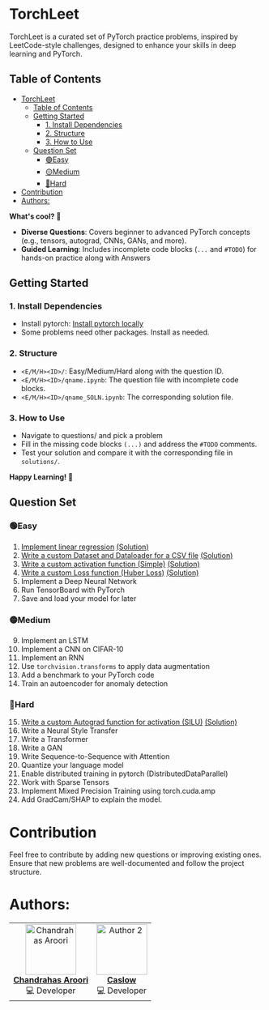 # TorchLeet

TorchLeet is a curated set of PyTorch practice problems, inspired by LeetCode-style challenges, designed to enhance your skills in deep learning and PyTorch.

## Table of Contents
- [TorchLeet](#torchleet)
  - [Table of Contents](#table-of-contents)
  - [Getting Started](#getting-started)
    - [1. Install Dependencies](#1-install-dependencies)
    - [2. Structure](#2-structure)
    - [3. How to Use](#3-how-to-use)
  - [Question Set](#question-set)
    - [🟢Easy](#easy)
    - [🟡Medium](#medium)
    - [🔴Hard](#hard)
- [Contribution](#contribution)
- [Authors:](#authors)


**What's cool? 🚀**
- **Diverse Questions**: Covers beginner to advanced PyTorch concepts (e.g., tensors, autograd, CNNs, GANs, and more).
- **Guided Learning**: Includes incomplete code blocks (`...` and `#TODO`) for hands-on practice along with Answers

## Getting Started

### 1. Install Dependencies
- Install pytorch: [Install pytorch locally](https://pytorch.org/get-started/locally/)
- Some problems need other packages. Install as needed.

### 2. Structure
- `<E/M/H><ID>/`: Easy/Medium/Hard along with the question ID.
- `<E/M/H><ID>/qname.ipynb`: The question file with incomplete code blocks.
- `<E/M/H><ID>/qname_SOLN.ipynb`: The corresponding solution file.

### 3. How to Use
- Navigate to questions/ and pick a problem
- Fill in the missing code blocks `(...)` and address the `#TODO` comments.
- Test your solution and compare it with the corresponding file in `solutions/`.

**Happy Learning! 🚀**

## Question Set

### 🟢Easy
1. [Implement linear regression](https://github.com/Exorust/TorchLeet/blob/main/e1/lin-regression.ipynb) [(Solution)](https://github.com/Exorust/TorchLeet/blob/main/e1/lin-regression_SOLN.ipynb)
2. [Write a custom Dataset and Dataloader for a CSV file](https://github.com/Exorust/TorchLeet/blob/main/e2/custom-dataset.ipynb) [(Solution)](https://github.com/Exorust/TorchLeet/blob/main/e2/custom-dataset_SOLN.ipynb) 
3. [Write a custom activation function (Simple)](https://github.com/Exorust/TorchLeet/blob/main/e3/custom-activation.ipynb) [(Solution)](https://github.com/Exorust/TorchLeet/blob/main/e3/custom-activation_SOLN.ipynb)
4. [Write a custom Loss function (Huber Loss)](https://github.com/Exorust/TorchLeet/blob/main/e4/custom-loss.ipynb) [(Solution)](https://github.com/Exorust/TorchLeet/blob/main/e4/custom-loss_SOLN.ipynb)  
5. Implement a Deep Neural Network
6. Run TensorBoard with PyTorch  
7. Save and load your model for later  


### 🟡Medium 
9. Implement an LSTM  
10. Implement a CNN on CIFAR-10  
11. Implement an RNN  
12. Use `torchvision.transforms` to apply data augmentation  
13. Add a benchmark to your PyTorch code  
14. Train an autoencoder for anomaly detection

### 🔴Hard
15. [Write a custom Autograd function for activation (SILU)](https://github.com/Exorust/TorchLeet/blob/main/h15/custom-autograd-function.ipynb) [(Solution)](https://github.com/Exorust/TorchLeet/blob/main/e3/custom-activation_SOLN.ipynb)
16. Write a Neural Style Transfer  
17. Write a Transformer  
18. Write a GAN  
19. Write Sequence-to-Sequence with Attention  
20. Quantize your language model
21. Enable distributed training in pytorch (DistributedDataParallel)
22. Work with Sparse Tensors
23. Implement Mixed Precision Training using torch.cuda.amp
24. Add GradCam/SHAP to explain the model.


# Contribution
Feel free to contribute by adding new questions or improving existing ones. Ensure that new problems are well-documented and follow the project structure.

# Authors:

<div align="center">
  <table>
    <tr>
      <td align="center">
        <a href="https://github.com/Exorust">
          <img src="https://avatars.githubusercontent.com/u/20578676?v=4" width="100px;" alt="Chandrahas Aroori"/>
          <br />
          <b>Chandrahas Aroori</b>
        </a>
        <br />
        💻 Developer
      </td>
      <td align="center">
        <a href="https://github.com/author2">
          <img src="https://avatars.githubusercontent.com/u/7891011?v=4" width="100px;" alt="Author 2"/>
          <br />
          <b>Caslow</b>
        </a>
        <br />
        💻 Developer
      </td>
    </tr>
  </table>
</div>
